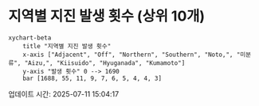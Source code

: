 # 지역별 지진 발생 횟수 (상위 10개)

```mermaid
xychart-beta
    title "지역별 지진 발생 횟수"
    x-axis ["Adjacent", "Off", "Northern", "Southern", "Noto,", "미분류", "Aizu,", "Kiisuido", "Hyuganada", "Kumamoto"]
    y-axis "발생 횟수" 0 --> 1690
    bar [1688, 55, 11, 9, 7, 6, 5, 4, 4, 3]
```

업데이트 시간: 2025-07-11 15:04:17
